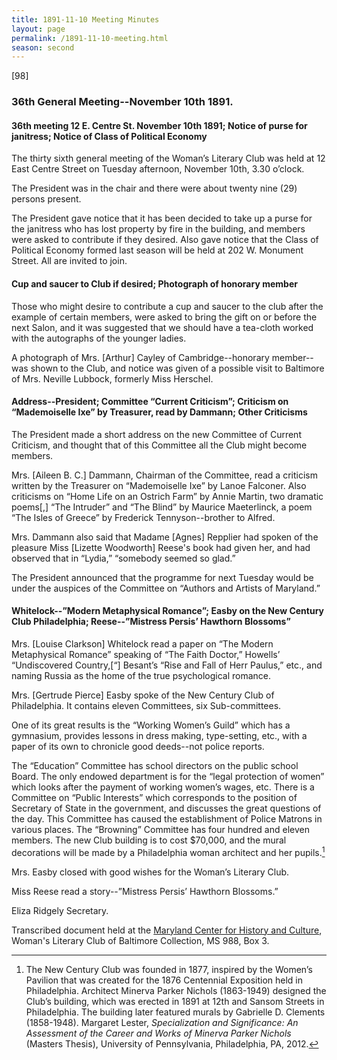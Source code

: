 ```yaml
---
title: 1891-11-10 Meeting Minutes
layout: page
permalink: /1891-11-10-meeting.html
season: second
---
```


<style>
    #maincontent{
        font-size:1.4em;
    }
</style>
[98]

### 36th General Meeting--November 10th 1891.

#### 36th meeting 12 E. Centre St. November 10th 1891; Notice of purse for janitress; Notice of Class of Political Economy

The thirty sixth general meeting of the Woman’s Literary Club was held at 12 East Centre Street on Tuesday afternoon, November 10th, 3.30 o’clock.

The President was in the chair and there were about twenty nine (29) persons present.

The President gave notice that it has been decided to take up a purse for the janitress who has lost property by fire in the building, and members were asked to contribute if they desired. Also gave notice that the Class of Political Economy formed last season will be held at 202 W. Monument Street. All are invited to join.

#### Cup and saucer to Club if desired; Photograph of honorary member

Those who might desire to contribute a cup and saucer to the club after the example of certain members, were asked to bring the gift on or before the next Salon, and it was suggested that we should have a tea-cloth worked with the autographs of the younger ladies.

A photograph of Mrs. [Arthur] Cayley of Cambridge--honorary member--was shown to the Club, and notice was given of a possible visit to Baltimore of Mrs. Neville Lubbock, formerly Miss Herschel.

#### Address--President; Committee “Current Criticism”; Criticism on “Mademoiselle Ixe” by Treasurer, read by Dammann; Other Criticisms

The President made a short address on the new Committee of Current Criticism, and thought that of this Committee all the Club might become members.

Mrs. [Aileen B. C.] Dammann, Chairman of the Committee, read a criticism written by the Treasurer on “Mademoiselle Ixe” by Lanoe Falconer. Also criticisms on “Home Life on an Ostrich Farm” by Annie Martin, two dramatic poems[,] “The Intruder” and “The Blind” by Maurice Maeterlinck, a poem “The Isles of Greece” by Frederick Tennyson--brother to Alfred.

Mrs. Dammann also said that Madame [Agnes] Repplier had spoken of the pleasure Miss [Lizette Woodworth] Reese's book had given her, and had observed that in “Lydia,” “somebody seemed so glad.”

The President announced that the programme for next Tuesday would be under the auspices of the Committee on “Authors and Artists of Maryland.”

#### Whitelock--”Modern Metaphysical Romance”; Easby on the New Century Club Philadelphia; Reese--”Mistress Persis’ Hawthorn Blossoms”

Mrs. [Louise Clarkson] Whitelock read a paper on “The Modern Metaphysical Romance” speaking of “The Faith Doctor,” Howells’ “Undiscovered Country,[“] Besant’s “Rise and Fall of Herr Paulus,” etc., and naming Russia as the home of the true psychological romance.

Mrs. [Gertrude Pierce] Easby spoke of the New Century Club of Philadelphia. It contains eleven Committees, six Sub-committees.

One of its great results is the “Working Women’s Guild” which has a gymnasium, provides lessons in dress making, type-setting, etc., with a paper of its own to chronicle good deeds--not police reports.

The “Education” Committee has school directors on the public school Board. The only endowed department is for the “legal protection of women” which looks after the payment of working women’s wages, etc. There is a Committee on “Public Interests” which corresponds to the position of Secretary of State in the government, and discusses the great questions of the day. This Committee has caused the establishment of Police Matrons in various places. The “Browning” Committee has four hundred and eleven members. The new Club building is to cost $70,000, and the mural decorations will be made by a Philadelphia woman architect and her pupils.[^n11-10_01]

[^n11-10_01]: The New Century Club was founded in 1877, inspired by the Women’s Pavilion that was created for the 1876 Centennial Exposition held in Philadelphia. Architect Minerva Parker Nichols (1863-1949) designed the Club’s building, which was erected in 1891 at 12th and Sansom Streets in Philadelphia. The building later featured murals by Gabrielle D. Clements (1858-1948). Margaret Lester, _Specialization and Significance: An Assessment of the Career and Works of Minerva Parker Nichols_ (Masters Thesis), University of Pennsylvania, Philadelphia, PA, 2012.

Mrs. Easby closed with good wishes for the Woman’s Literary Club.

Miss Reese read a story--”Mistress Persis’ Hawthorn Blossoms.”

Eliza Ridgely
Secretary.

Transcribed document held at the [Maryland Center for History and Culture](http://mdhs.org/), Woman's Literary Club of Baltimore Collection, MS 988, Box 3. 